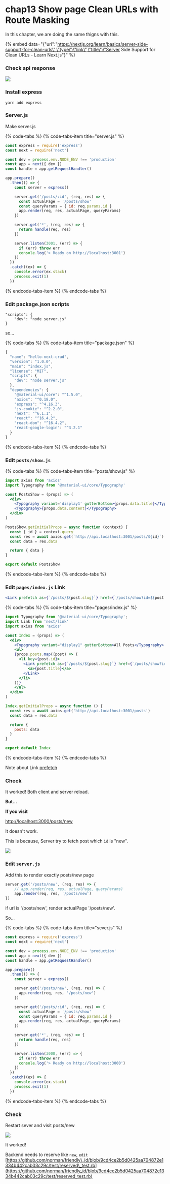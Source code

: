 # chap13 Show page Clean URLs with Route Masking

In this chapter, we are doing the same thigns with this.

{% embed data="{\"url\":\"https://nextjs.org/learn/basics/server-side-support-for-clean-urls\",\"type\":\"link\",\"title\":\"Server Side Support for Clean URLs - Learn Next.js\"}" %}



### Check api response

![](.gitbook/assets/sukurnshotto-2018-08-24-161733.png)



### Install express

```text
yarn add express
```



### Server.js

Make server.js

{% code-tabs %}
{% code-tabs-item title="server.js" %}
```javascript
const express = require('express')
const next = require('next')

const dev = process.env.NODE_ENV !== 'production'
const app = next({ dev })
const handle = app.getRequestHandler()

app.prepare()
  .then(() => {
    const server = express()

    server.get('/posts/:id', (req, res) => {
      const actualPage = '/posts/show'
      const queryParams = { id: req.params.id }
      app.render(req, res, actualPage, queryParams)
    })

    server.get('*', (req, res) => {
      return handle(req, res)
    })

    server.listen(3001, (err) => {
      if (err) throw err
      console.log('> Ready on http://localhost:3001')
    })
  })
  .catch((ex) => {
    console.error(ex.stack)
    process.exit(1)
  })
```
{% endcode-tabs-item %}
{% endcode-tabs %}



### Edit package.json scripts

```text
"scripts": {
    "dev": "node server.js"
}
```

so...

{% code-tabs %}
{% code-tabs-item title="package.json" %}
```javascript
{
  "name": "hello-next-crud",
  "version": "1.0.0",
  "main": "index.js",
  "license": "MIT",
  "scripts": {
    "dev": "node server.js"
  },
  "dependencies": {
    "@material-ui/core": "^1.5.0",
    "axios": "^0.18.0",
    "express": "^4.16.3",
    "js-cookie": "^2.2.0",
    "next": "^6.1.1",
    "react": "^16.4.2",
    "react-dom": "^16.4.2",
    "react-google-login": "^3.2.1"
  }
}
```
{% endcode-tabs-item %}
{% endcode-tabs %}



### Edit `posts/show.js`

{% code-tabs %}
{% code-tabs-item title="posts/show.js" %}
```jsx
import axios from 'axios'
import Typography from '@material-ui/core/Typography'

const PostsShow = (props) => (
  <div>
    <Typography variant='display1' gutterBottom>{props.data.title}</Typography>
    <Typography>{props.data.content}</Typography>
  </div>
)

PostsShow.getInitialProps = async function (context) {
  const { id } = context.query
  const res = await axios.get(`http://api.localhost:3001/posts/${id}`)
  const data = res.data

  return { data }
}

export default PostsShow
```
{% endcode-tabs-item %}
{% endcode-tabs %}



### Edit `pages/index.js` Link

```jsx
<Link prefetch as={`/posts/${post.slug}`} href={`/posts/show?id=${post.id}`}>
```

{% code-tabs %}
{% code-tabs-item title="pages/index.js" %}
```jsx
import Typography from '@material-ui/core/Typography';
import Link from 'next/link'
import axios from 'axios'

const Index = (props) => (
  <div>
    <Typography variant="display1" gutterBottom>All Posts</Typography>
    <ul>
    {props.posts.map((post) => (
      <li key={post.id}>
        <Link prefetch as={`/posts/${post.slug}`} href={`/posts/show?id=${post.id}`}>
          <a>{post.title}</a>
        </Link>
      </li>
    ))}
    </ul>
  </div>
)

Index.getInitialProps = async function () {
  const res = await axios.get('http://api.localhost:3001/posts')
  const data = res.data

  return {
    posts: data
  }
}

export default Index
```
{% endcode-tabs-item %}
{% endcode-tabs %}

Note about Link [prefetch](https://github.com/zeit/next.js#prefetching-pages)



### Check

It worked! Both client and server reload.

**But...**

**If you visit** 

[http://localhost:3000/posts/new](http://localhost:3000/posts/new)

It doesn't work.

This is because, Server try to fetch post which `id` is "new".

![](.gitbook/assets/sukurnshotto-2018-08-24-154238.png)



### Edit `server.js` 

Add this to render exactly posts/new page

```jsx
server.get('/posts/new', (req, res) => {
    // app.render(req, res, actualPage, queryParams)
    app.render(req, res, '/posts/new')
})
```

if url is '/posts/new', render actualPage '/posts/new'.

So...

{% code-tabs %}
{% code-tabs-item title="sever.js" %}
```javascript
const express = require('express')
const next = require('next')

const dev = process.env.NODE_ENV !== 'production'
const app = next({ dev })
const handle = app.getRequestHandler()

app.prepare()
  .then(() => {
    const server = express()

    server.get('/posts/new', (req, res) => {
      app.render(req, res, '/posts/new')
    })

    server.get('/posts/:id', (req, res) => {
      const actualPage = '/posts/show'
      const queryParams = { id: req.params.id }
      app.render(req, res, actualPage, queryParams)
    })

    server.get('*', (req, res) => {
      return handle(req, res)
    })

    server.listen(3000, (err) => {
      if (err) throw err
      console.log('> Ready on http://localhost:3000')
    })
  })
  .catch((ex) => {
    console.error(ex.stack)
    process.exit(1)
  })
```
{% endcode-tabs-item %}
{% endcode-tabs %}



### Check

Restart sever and visit posts/new

![](.gitbook/assets/sukurnshotto-2018-08-24-164031.png)

It worked!



Backend needs to reserve like `new`, `edit` [https://github.com/norman/friendly\_id/blob/9cd4ce2b5d0425aa704872e1334b442cab03c29c/test/reserved\_test.rb](https://github.com/norman/friendly_id/blob/9cd4ce2b5d0425aa704872e1334b442cab03c29c/test/reserved_test.rb)



